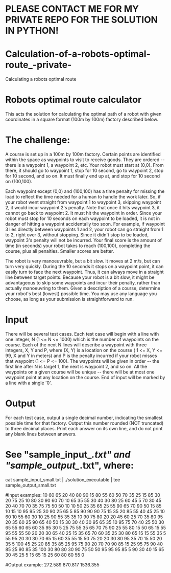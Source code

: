 # PLEASE CONTACT ME FOR MY PRIVATE REPO FOR THE SOLUTION IN PYTHON!


# Calculation-of-a-robots-optimal-route_-private-
Calculating a robots optimal route

# Robots optimal route calculator
This acts the solution for calculating the optimal path of a robot with given coordinates in a square format (100m by 100m) factory described below.


# The challenge:
A course is set up in a 100m by 100m factory. Certain points are identified within the space as waypoints to visit to receive goods. They are ordered -- there is a waypoint 1, a waypoint 2, etc. Your robot must start at (0,0). From there, it should go to waypoint 1, stop for 10 second, go to waypoint 2, stop for 10 second, and so on. It must finally end up at, and stop for 10 second on (100,100).

Each waypoint except (0,0) and (100,100) has a time penalty for missing the load to reflect the time needed for a human to handle the work later. So, if your robot went straight from waypoint 1 to waypoint 3, skipping waypoint 2, it would incur waypoint 2's penalty. Note that once it hits waypoint 3, it cannot go back to waypoint 2. It must hit the waypoint in order. Since your robot must stop for 10 seconds on each waypoint to be loaded, it is not in danger of hitting a waypoint accidentally too soon. For example, if waypoint 3 lies directly between waypoints 1 and 2, your robot can go straight from 1 to 2, right over 3, without stopping. Since it didn't stop to be loaded, waypoint 3's penalty will not be incurred. Your final score is the amount of time (in seconds) your robot takes to reach (100,100), completing the course, plus all penalties. Smaller scores are better.

The robot is very manoeuvrable, but a bit slow. It moves at 2 m/s, but can turn very quickly. During the 10 seconds it stops on a waypoint point, it can easily turn to face the next waypoint. Thus, it can always move in a straight line between target points.
Because your robot is a bit slow, it might be advantageous to skip some waypoints and incur their penalty, rather than actually manoeuvring to them. Given a description of a course, determine your robot's best (lowest) possible time.
You may use any language you choose, as long as your submission is straightforward to run.


# Input
There will be several test cases. Each test case will begin with a line with one integer, N (1 <= N <= 1000) which is the number of waypoints on the course. Each of the next N lines will describe a waypoint with three integers, X, Y and P, where (X, Y) is a location on the course ( 1 <= X, Y <= 99, X and Y in meters) and P is the penalty incurred if your robot misses that waypoint (1 <= P <= 100). The waypoints will be given in order -- the first line after N is target 1, the next is waypoint 2, and so on. All the waypoints on a given course will be unique -- there will be at most one waypoint point at any location on the course. End of input will be marked by a line with a single '0'.


# Output
For each test case, output a single decimal number, indicating the smallest possible time for that factory. Output this number rounded (NOT truncated) to three decimal places. Print each answer on its own line, and do not print any blank lines between answers.

# See "sample_input_*.txt" and "sample_output_*.txt", where:
cat sample_input_small.txt | ./solution_executable | tee sample_output_small.txt

#Input examples:
10
60 65 20
40 80 90
15 80 55
60 50 70
35 25 15
85 30 20
75 25 10
80 30 90
60 70 10
65 35 55
30
40 30 80
25 60 45
5 70 30
45 20 40
70 70 35
75 75 50
50 10 10
50 25 35
65 25 55
90 65 70
90 50 15
85 10 15
10 95 95
25 30 90
25 65 5
85 90 90
90 75 15
35 20 85
55 40 45
25 10 60
10 55 60
30 10 25
90 55 35
35 10 90
75 80 20
20 45 60
25 70 35
80 95 20
35 60 25
90 65 40
50
15 30 30
40 30 95
65 35 10
95 75 70
40 25 50
30 65 55
60 65 60
35 95 30
5 25 75
55 35 65
70 75 90
25 55 80
15 50 65
15 55 95
55 55 50
20 20 30
65 40 25
15 35 65
70 60 35
25 30 80
65 15 15
55 35 5
55 95 20
30 30 70
65 15 60
35 55 15
50 75 20
20 30 80
95 35 70
15 50 20
35 5 100
45 25 20
85 35 85
25 95 75
90 20 70
70 90 85
15 25 95
75 90 40
85 25 90
85 35 100
30 80 80
30 90 75
50 50 95
95 95 85
5 90 30
40 15 65
30 45 25
5 15 65
15 25 60
80 60 55
0

#Output example:
272.589
870.817
1536.355
